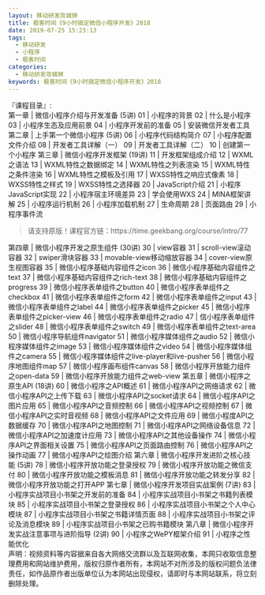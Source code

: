 ```yaml
---
layout: 移动研发攻城狮
title: 极客时间《9小时搞定微信小程序开发》2018     
date: 2019-07-25 15:23:13
tags:
  - 移动研发
  - 小程序
  - 极客时间
categories:
  - 移动研发攻城狮
keywords: 极客时间《9小时搞定微信小程序开发》2018     
---
```

『课程目录』:  
第一章 | 微信小程序介绍与开发准备 (5讲)
01 | 小程序的背景
02 | 什么是小程序
03 | 小程序生态及应用前景
04 | 小程序开发前的准备
05 | 安装微信开发者工具
第二章 | 上手第一个微信小程序 (5讲)
06 | 小程序代码结构简介
07 | 小程序配置文件介绍
08 | 开发者工具详解（一）
09 | 开发者工具详解（二）
10 | 创建第一个小程序
第三章 | 微信小程序开发框架 (19讲)
11 | 开发框架组成介绍
12 | WXML之语法
13 | WXML特性之数据绑定
14 | WXML特性之列表渲染
15 | WXML特性之条件渲染
16 | WXML特性之模板及引用
17 | WXSS特性之响应式像素
18 | WXSS特性之样式
19 | WXSS特性之选择器
20 | JavaScript介绍
21 | 小程序JavaScript实现
22 | 小程序宿主环境差异
23 | 学会使用WXS
24 | MINA框架讲解
25 | 小程序运行机制
26 | 小程序加载机制
27 | 生命周期
28 | 页面路由
29 | 小程序事件流
<!-- more -->   
<blockquote class="blockquote-center">
请支持原版！课程官方链：https://time.geekbang.org/course/intro/77</blockquote>
</blockquote>
第四章 | 微信小程序开发之原生组件 (30讲)
30 | view容器
31 | scroll-view滚动容器
32 | swiper滑块容器
33 | movable-view移动缩放容器
34 | cover-view原生视图容器
35 | 微信小程序基础内容组件之icon
36 | 微信小程序基础内容组件之text
37 | 微信小程序基础内容组件之rich-text
38 | 微信小程序基础内容组件之progress
39 | 微信小程序表单组件之button
40 | 微信小程序表单组件之checkbox
41 | 微信小程序表单组件之form
42 | 微信小程序表单组件之input
43 | 微信小程序表单组件之label
44 | 微信小程序表单组件之picker
45 | 微信小程序表单组件之picker-view
46 | 微信小程序表单组件之radio
47 | 信小程序表单组件之slider
48 | 微信小程序表单组件之switch
49 | 微信小程序表单组件之text-area
50 | 微信小程序导航组件navigator
51 | 微信小程序媒体组件之audio
52 | 微信小程序媒体组件之image
53 | 微信小程序媒体组件之video
54 | 微信小程序媒体组件之camera
55 | 微信小程序媒体组件之live-player和live-pusher
56 | 微信小程序地图组件map
57 | 微信小程序画布组件canvas
58 | 微信小程序开放能力组件之open-data
59 | 微信小程序开放能力组件之web-view
第五章 | 微信小程序之原生API (18讲)
60 | 微信小程序之API概述
61 | 微信小程序API之网络请求
62 | 微信小程序API之上传下载
63 | 微信小程序API之socket请求
64 | 微信小程序API之图片应用
65 | 微信小程序API之音频控制
66 | 微信小程序API之视频控制
67 | 微信小程序API之实时音视频
68 | 微信小程序API之文件应用
69 | 微信小程度API之数据缓存
70 | 微信小程序API之地图控制
71 | 微信小程序API之网络设备信息
72 | 微信小程序API之加速度计应用
73 | 微信小程序API之其他设备操作
74 | 微信小程序API之界面相关设置
75 | 微信小程序API之页面路由控制
76 | 微信小程序API之操作动画
77 | 微信小程序API之绘图介绍
第六章 | 微信小程序开发进阶之核心技能 (5讲)
78 | 微信小程序开放功能之登录授权
79 | 微信小程序开放功能之微信支付
80 | 微信小程序开放功能之模板消息
81 | 微信小程序开放功能之转发分享
82 | 微信小程序开放功能之打开APP
第七章 | 微信小程序开发项目实战案例 (7讲)
83 | 小程序实战项目小书架之开发前的准备
84 | 小程序实战项目小书架之书籍列表模块
85 | 小程序实战项目小书架之登录授权
86 | 小程序实战项目小书架之个人中心模块
87 | 小程序实战项目小书架之书籍详情页面
88 | 小程序实战项目小书架之评论及消息模块
89 | 小程序实战项目小书架之已购书籍模块
第八章 | 微信小程序开发实战注意事项与进阶指导 (2讲)
90 | 小程序之WePY框架介绍
91 | 小程序之性能优化

<div class="post-copyright">
    <div class="post-copyright__author">
      <span class="post-copyright-meta">声明：视频资料等内容据来自各大网络交流群以及互联网收集，本网只收取信息整理费用和网站维护费用，版权归原作者所有，本网站不对所涉及的版权问题负法律责任，如作品原作者出版单位认为本网站出现侵权，请即时与本网站联系，将立刻删除处理。 </span>
    </div>
</div>

<blockquote class="blockquote-center">

</blockquote>

